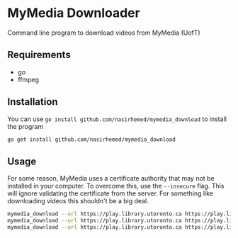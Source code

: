 # MyMedia Downloader
Command line program to download videos from MyMedia (UofT)

## Requirements
- go
- ffmpeg

## Installation

You can use `go install github.com/nasirhemed/mymedia_download` to install the program

```bash
go get install github.com/nasirhemed/mymedia_download
```

## Usage
For some reason, MyMedia uses a certificate authority that may not be installed in your computer. To overcome this, use the `--insecure` flag. This will ignore validating the certificate from the server. For something like downloading videos this shouldn't be a big deal.

```bash
mymedia_download --url https://play.library.utoronto.ca https://play.library.utoronto.ca/play/${videoId}
mymedia_download --url https://play.library.utoronto.ca https://play.library.utoronto.ca/play/${videoId} --output lecture2.mp4
mymedia_download --url https://play.library.utoronto.ca https://play.library.utoronto.ca/play/${videoId} --insecure

```
